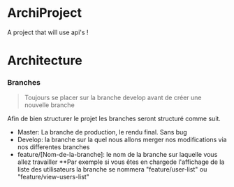 # ArchiProject

A project that will use api's !

# Architecture

### Branches

> Toujours se placer sur la branche develop avant de créer une nouvelle branche

Afin de bien structurer le projet les branches seront structuré comme suit.

* Master: La branche de production, le rendu final. Sans bug
* Develop: la branche sur la quel nous allons merger nos modifications via nos differentes branches
* feature/[Nom-de-la-branche]: le nom de la branche sur laquelle vous allez travailler 
**Par exemple si vous êtes en chargede l'affichage de la liste des utilisateurs la branche se nommera "feature/user-list" ou "feature/view-users-list"
